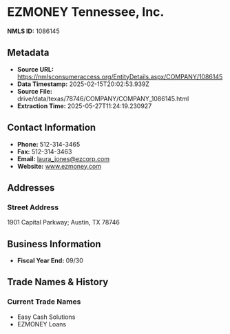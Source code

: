 # EZMONEY Tennessee, Inc.

**NMLS ID:** 1086145

## Metadata
- **Source URL:** https://nmlsconsumeraccess.org/EntityDetails.aspx/COMPANY/1086145
- **Data Timestamp:** 2025-02-15T20:02:53.939Z
- **Source File:** drive/data/texas/78746/COMPANY/COMPANY_1086145.html
- **Extraction Time:** 2025-05-27T11:24:19.230927

## Contact Information
- **Phone:** 512-314-3465
- **Fax:** 512-314-3463
- **Email:** laura_jones@ezcorp.com
- **Website:** www.ezmoney.com

## Addresses
### Street Address
1901 Capital Parkway; Austin, TX 78746

## Business Information
- **Fiscal Year End:** 09/30

## Trade Names & History
### Current Trade Names
- Easy Cash Solutions
- EZMONEY Loans
